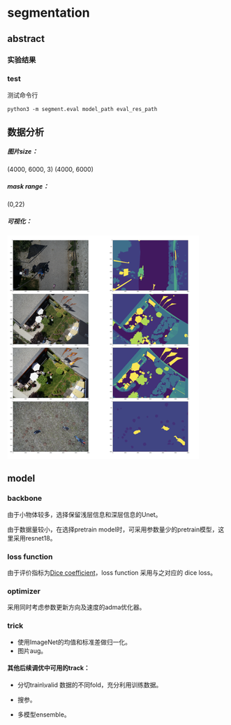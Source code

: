 # segmentation

## abstract
### 实验结果
### test
测试命令行

```shell
python3 -m segment.eval model_path eval_res_path
```

## 数据分析

##### 图片size：

(4000, 6000, 3) (4000, 6000)

##### mask range：

(0,22)

##### 可视化：

<img src="./imgs/visualize.png" alt="visualize" style="zoom:50%;" />



## model

### backbone

由于小物体较多，选择保留浅层信息和深层信息的Unet。

由于数据量较小，在选择pretrain model时，可采用参数量少的pretrain模型，这里采用resnet18。

### loss function

由于评价指标为[Dice coefficient](https://en.wikipedia.org/wiki/Sørensen–Dice_coefficient)，loss function 采用与之对应的 dice loss。

### optimizer

采用同时考虑参数更新方向及速度的adma优化器。

### trick

- 使用ImageNet的均值和标准差做归一化。
- 图片aug。

#### 其他后续调优中可用的track：

- 分切train\valid 数据的不同fold，充分利用训练数据。

- 搜参。

- 多模型ensemble。













##
